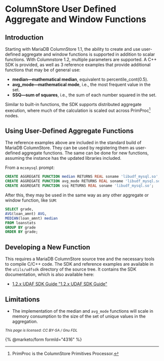 # ColumnStore User Defined Aggregate and Window Functions

## Introduction

Starting with MariaDB ColumnStore 1.1, the ability to create and use user-defined aggregate and window functions is supported in addition to scalar functions. With Columnstore 1.2, multiple parameters are supported. A C++ SDK is provided, as well as 3 reference examples that provide additional functions that may be of general use:

* **median—mathematical median**, equivalent to percentile\_cont(0.5).
* **avg\_mode—mathematical mode**, i.e., the most frequent value in the set.
* **SSQ—sum of squares**, i.e., the sum of each number squared in the set.

Similar to built-in functions, the SDK supports distributed aggregate execution, where much of the calculation is scaled out across PrimProc[^1] nodes.

## Using User-Defined Aggregate Functions

The reference examples above are included in the standard build of MariaDB ColumnStore. They can be used by registering them as user-defined aggregate functions. The same can be done for new functions, assuming the instance has the updated libraries included.

From a `mcsmysql` prompt:

```sql
CREATE AGGREGATE FUNCTION median RETURNS REAL soname 'libudf_mysql.so';
CREATE AGGREGATE FUNCTION avg_mode RETURNS REAL soname 'libudf_mysql.so';
CREATE AGGREGATE FUNCTION ssq RETURNS REAL soname 'libudf_mysql.so';
```

After this, they may be used in the same way as any other aggregate or window function, like `SUM`:

```sql
SELECT grade, 
AVG(loan_amnt) AVG, 
MEDIAN(loan_amnt) median 
FROM loanstats 
GROUP BY grade 
ORDER BY grade;
```

## Developing a New Function

This requires a MariaDB ColumnStore source tree and the necessary tools to compile C/C++ code. The SDK and reference examples are available in the `utils/udfsdk` directory of the source tree. It contains the SDK documentation, which is also available here:

* [1.2.x UDAF SDK Guide "1.2.x UDAF SDK Guide"](https://github.com/mariadb-corporation/mariadb-columnstore-engine/blob/master/utils/udfsdk/udfsdk.h)

## Limitations

* The implementation of the median and `avg_mode` functions will scale in memory consumption to the size of the set of unique values in the aggregation.

<sub>_This page is licensed: CC BY-SA / Gnu FDL_</sub>

{% @marketo/form formId="4316" %}

[^1]: PrimProc is the ColumnStore Primitives Processor.
